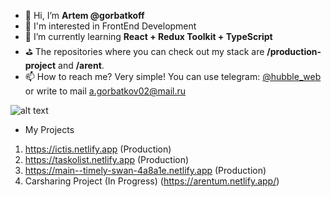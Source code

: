 - 👋 Hi, I’m **Artem @gorbatkoff**
- 👀 I'm interested in FrontEnd Development
- 🌱 I’m currently learning **React + Redux Toolkit + TypeScript**
- ⛳ The repositories where you can check out my stack are **/production-project** and **/arent**.
- 📫 How to reach me? Very simple! You can use telegram: [@hubble_web](https://t.me/hubble_web) or
write to mail a.gorbatkov02@mail.ru

![alt text](https://www.codewars.com/users/Hu88le/badges/large)


- My Projects
1. https://ictis.netlify.app (Production)
2. https://taskolist.netlify.app (Production)
3. https://main--timely-swan-4a8a1e.netlify.app (Production)
4. Carsharing Project (In Progress) (https://arentum.netlify.app/)

